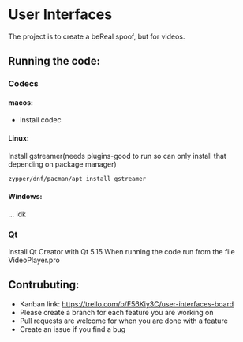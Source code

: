 # User Interfaces
The project is to create a beReal spoof, but for videos.

## Running the code:
### Codecs
#### macos:
- install codec
#### Linux: 
Install gstreamer(needs plugins-good to run so can only install that depending on package manager)
```bash
zypper/dnf/pacman/apt install gstreamer
```
#### Windows:
... idk

### Qt
Install Qt Creator with Qt 5.15
When running the code run from the file VideoPlayer.pro

## Contrubuting:
- Kanban link: https://trello.com/b/F56Kiy3C/user-interfaces-board
- Please create a branch for each feature you are working on
- Pull requests are welcome for when you are done with a feature
- Create an issue if you find a bug

